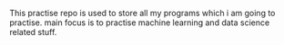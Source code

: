 This practise repo is used to store all my programs which i am going to practise.
main focus is to practise machine learning and data science related stuff.
